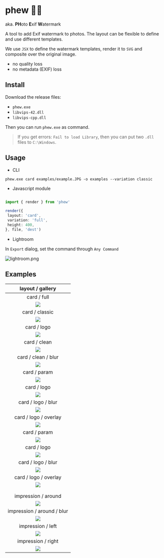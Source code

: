 # phew 😮‍💨

aka. **PH**oto **E**xif **W**atermark

A tool to add Exif watermark to photos. The layout can be flexible to define and use different templates.

We use `JSX` to define the watermark templates, render it to `SVG` and composite over the original image.
- no quality loss
- no metadata (EXIF) loss

## Install

Download the release files: 
- `phew.exe`
- `libvips-42.dll`
- `libvips-cpp.dll`

Then you can run `phew.exe` as command.

> If you get errors: `Fail to load Library`, then you can put two `.dll` files to `C:\Windows`.

## Usage

- CLI

```
phew.exe card examples/example.JPG -o examples --variation classic
```

- Javascript module

```ts

import { render } from 'phew'

render({
 layout: 'card',
 variation: 'full',
 height: 400, 
}, file, 'dest')

```


- Lightroom

In `Export` dialog, set the command through `Any Command`

![lightroom.png](lightroom.png)


## Examples


|                    layout / gallery                     |
|:-------------------------------------------------------:|
|                       card / full                       |
|        ![](examples/example-phew-card-full.JPG)         |
|                     card / classic                      |
|       ![](examples/example-phew-card-classic.JPG)       |
|                       card / logo                       | 
|        ![](examples/example-phew-card-logo.JPG)         |
|                      card / clean                       |
|        ![](examples/example-phew-card-clean.JPG)        |
|                   card / clean / blur                   |
|     ![](examples/example-phew-card-clean-blur.JPG)      |
|                      card / param                       |
|        ![](examples/example-phew-card-param.JPG)        |
|                       card / logo                       |
|      ![](examples/example-alt-phew-card-logo.JPG)       |
|                   card / logo / blur                    |
|    ![](examples/example-alt-phew-card-logo-blur.JPG)    |
|                  card / logo / overlay                  |
|    ![](examples/example-phew-card-logo-overlay.JPG)     |
|                      card / param                       |
|        ![](examples/example-phew-card-param.JPG)        |
|                       card / logo                       |
|      ![](examples/example-alt-phew-card-logo.JPG)       |
|                   card / logo / blur                    |
|    ![](examples/example-alt-phew-card-logo-blur.JPG)    |
|                  card / logo / overlay                  |
|    ![](examples/example-phew-card-logo-overlay.JPG)     |
|                                                         |
|                                                         |
|                   impression / around                   |
|   ![](examples/example-v-phew-impression-around.JPG)    |
|               impression / around / blur                |
| ![](examples/example-v-phew-impression-around-blur.JPG) |
|                    impression / left                    |
|    ![](examples/example-v-phew-impression-left.JPG)     |
|                   impression / right                    |
|    ![](examples/example-v-phew-impression-right.JPG)    |
